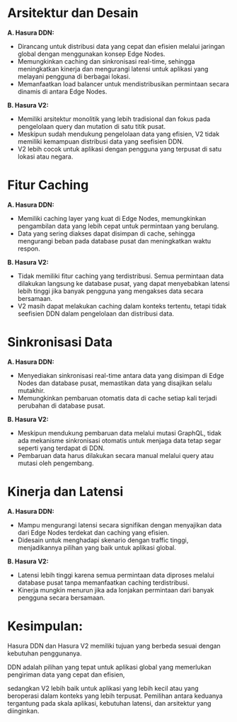 # Arsitektur dan Desain

**A. Hasura DDN:**

  - Dirancang untuk distribusi data yang cepat dan efisien melalui jaringan global dengan menggunakan konsep Edge Nodes.
  - Memungkinkan caching dan sinkronisasi real-time, sehingga meningkatkan kinerja dan mengurangi latensi untuk aplikasi yang melayani pengguna di berbagai lokasi.
  - Memanfaatkan load balancer untuk mendistribusikan permintaan secara dinamis di antara Edge Nodes.

**B. Hasura V2:**

  - Memiliki arsitektur monolitik yang lebih tradisional dan fokus pada pengelolaan query dan mutation di satu titik pusat.
  - Meskipun sudah mendukung pengelolaan data yang efisien, V2 tidak memiliki kemampuan distribusi data yang seefisien DDN.
  - V2 lebih cocok untuk aplikasi dengan pengguna yang terpusat di satu lokasi atau negara.

# Fitur Caching

**A. Hasura DDN:**

  - Memiliki caching layer yang kuat di Edge Nodes, memungkinkan pengambilan data yang lebih cepat untuk permintaan yang berulang.
  - Data yang sering diakses dapat disimpan di cache, sehingga mengurangi beban pada database pusat dan meningkatkan waktu respon.
    
**B. Hasura V2:**

  - Tidak memiliki fitur caching yang terdistribusi. Semua permintaan data dilakukan langsung ke database pusat, yang dapat menyebabkan latensi lebih tinggi jika banyak pengguna yang mengakses data secara bersamaan.
  - V2 masih dapat melakukan caching dalam konteks tertentu, tetapi tidak seefisien DDN dalam pengelolaan dan distribusi data.

# Sinkronisasi Data

**A. Hasura DDN:**

  - Menyediakan sinkronisasi real-time antara data yang disimpan di Edge Nodes dan database pusat, memastikan data yang disajikan selalu mutakhir.
  - Memungkinkan pembaruan otomatis data di cache setiap kali terjadi perubahan di database pusat.
    
**B. Hasura V2:**

  - Meskipun mendukung pembaruan data melalui mutasi GraphQL, tidak ada mekanisme sinkronisasi otomatis untuk menjaga data tetap segar seperti yang terdapat di DDN.
  - Pembaruan data harus dilakukan secara manual melalui query atau mutasi oleh pengembang.

# Kinerja dan Latensi

**A. Hasura DDN:**

  - Mampu mengurangi latensi secara signifikan dengan menyajikan data dari Edge Nodes terdekat dan caching yang efisien.
  - Didesain untuk menghadapi skenario dengan traffic tinggi, menjadikannya pilihan yang baik untuk aplikasi global.
    
**B. Hasura V2:**

  - Latensi lebih tinggi karena semua permintaan data diproses melalui database pusat tanpa memanfaatkan caching terdistribusi.
  - Kinerja mungkin menurun jika ada lonjakan permintaan dari banyak pengguna secara bersamaan.

# Kesimpulan:
Hasura DDN dan Hasura V2 memiliki tujuan yang berbeda sesuai dengan kebutuhan penggunanya. 

DDN adalah pilihan yang tepat untuk aplikasi global yang memerlukan pengiriman data yang cepat dan efisien, 

sedangkan V2 lebih baik untuk aplikasi yang lebih kecil atau yang beroperasi dalam konteks yang lebih terpusat. Pemilihan antara keduanya tergantung pada skala aplikasi, kebutuhan latensi, dan arsitektur yang diinginkan.
